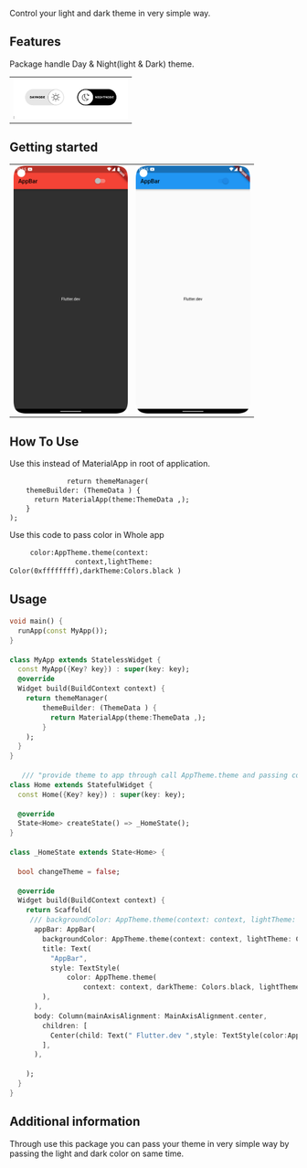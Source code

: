 <!-- 
This README describes the package. If you publish this package to pub.dev,
this README's contents appear on the landing page for your package.

For information about how to write a good package README, see the guide for
[writing package pages](https://dart.dev/guides/libraries/writing-package-pages). 

For general information about developing packages, see the Dart guide for
[creating packages](https://dart.dev/guides/libraries/create-library-packages)
and the Flutter guide for
[developing packages and plugins](https://flutter.dev/developing-packages). 
-->

Control your light and dark theme in very simple way.

## Features

Package handle Day & Night(light & Dark) theme.

<table>
  <tr>
    <td><img src="https://github.com/kjkartik/flutter_theme_manager_/blob/master/example/assets/theme.png?raw=true" alt="Success Status" width="200"></td>
  </tr>
</table>

## Getting started



<table>
  <tr>
    <td><img src="https://github.com/kjkartik/flutter_theme_manager_/blob/master/example/assets/theme1.png" alt="Success Status" width="200"></td>
    <td><img src="https://github.com/kjkartik/flutter_theme_manager_/blob/master/example/assets/theme2.png?raw=true" alt="Success Status" width="200"></td>
 
</tr>
</table>

## How To Use

   Use this instead of MaterialApp in root of application.
       
                  return themeManager(
        themeBuilder: (ThemeData ) {
          return MaterialApp(theme:ThemeData ,);
        }
    );
  

 Use this code to pass color in Whole app

         color:AppTheme.theme(context:
                    context,lightTheme: Color(0xffffffff),darkTheme:Colors.black )

## Usage

```dart
void main() {
  runApp(const MyApp());
}

class MyApp extends StatelessWidget {
  const MyApp({Key? key}) : super(key: key);
  @override
  Widget build(BuildContext context) {
    return themeManager(
        themeBuilder: (ThemeData ) {
          return MaterialApp(theme:ThemeData ,);
        }
    );
  }
}

   /// "provide theme to app through call AppTheme.theme and passing context,lightTheme color and darkThemeColor".
class Home extends StatefulWidget {
  const Home({Key? key}) : super(key: key);

  @override
  State<Home> createState() => _HomeState();
}

class _HomeState extends State<Home> {

  bool changeTheme = false;

  @override
  Widget build(BuildContext context) {
    return Scaffold(
     /// backgroundColor: AppTheme.theme(context: context, lightTheme: //passing light color, darkTheme: //passing dark color),
      appBar: AppBar(
        backgroundColor: AppTheme.theme(context: context, lightTheme: Colors.red, darkTheme: Colors.blue),
        title: Text(
          "AppBar",
          style: TextStyle(
              color: AppTheme.theme(
                  context: context, darkTheme: Colors.black, lightTheme: Colors.black)),
        ),
      ),
      body: Column(mainAxisAlignment: MainAxisAlignment.center,
        children: [
          Center(child: Text(" Flutter.dev ",style: TextStyle(color:AppTheme.theme(context: context,lightTheme: Color(0xffffffff),darkTheme:Colors.black ) ),)),
        ],
      ),

    );
  }
}
```

## Additional information

 Through use this package you can pass your theme in very simple way by passing the light and dark color on same time.
